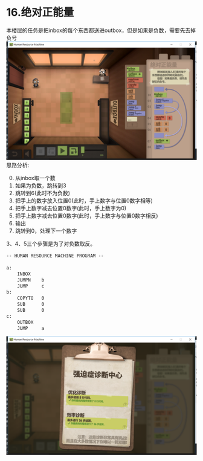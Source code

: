 # 16.绝对正能量
本楼层的任务是把inbox的每个东西都送进outbox，但是如果是负数，需要先去掉负号
![](https://github.com/zkangHUST/Human-Resource-Machine/blob/master/pic/16%E7%BB%9D%E5%AF%B9%E6%AD%A3%E8%83%BD%E9%87%8F.png?raw=true)
思路分析:

0. 从inbox取一个数
1. 如果为负数，跳转到3
2. 跳转到6(此时不为负数)
3. 把手上的数字放入位置0(此时，手上数字与位置0数字相等)
4. 把手上数字减去位置0数字(此时，手上数字为0)
5. 把手上数字减去位置0数字(此时，手上数字与位置0数字相反)
6. 输出
7. 跳转到0，处理下一个数字

3、4、5三个步骤是为了对负数取反。

```
-- HUMAN RESOURCE MACHINE PROGRAM --

a:
    INBOX   
    JUMPN    b
    JUMP     c
b:
    COPYTO   0
    SUB      0
    SUB      0
c:
    OUTBOX  
    JUMP     a

```
![](https://github.com/zkangHUST/Human-Resource-Machine/blob/master/pic/16%E7%BB%9D%E5%AF%B9%E6%AD%A3%E8%83%BD%E9%87%8F-1.png?raw=true)

